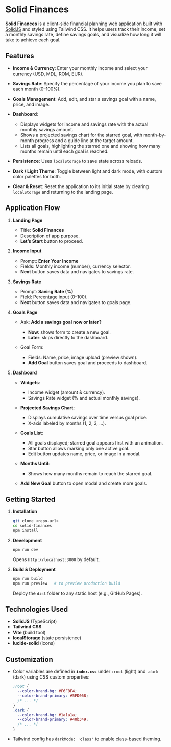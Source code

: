 # Solid Finances

**Solid Finances** is a client-side financial planning web application built with [SolidJS](https://www.solidjs.com/) and styled using Tailwind CSS. It helps users track their income, set a monthly savings rate, define savings goals, and visualize how long it will take to achieve each goal.

## Features

* **Income & Currency**: Enter your monthly income and select your currency (USD, MDL, ROM, EUR).
* **Savings Rate**: Specify the percentage of your income you plan to save each month (0–100%).
* **Goals Management**: Add, edit, and star a savings goal with a name, price, and image.
* **Dashboard**:

  * Displays widgets for income and savings rate with the actual monthly savings amount.
  * Shows a projected savings chart for the starred goal, with month-by-month progress and a guide line at the target amount.
  * Lists all goals, highlighting the starred one and showing how many months remain until each goal is reached.
* **Persistence**: Uses `localStorage` to save state across reloads.
* **Dark / Light Theme**: Toggle between light and dark mode, with custom color palettes for both.
* **Clear & Reset**: Reset the application to its initial state by clearing `localStorage` and returning to the landing page.

## Application Flow

1. **Landing Page**

   * Title: **Solid Finances**
   * Description of app purpose.
   * **Let’s Start** button to proceed.

2. **Income Input**

   * Prompt: **Enter Your Income**
   * Fields: Monthly income (number), currency selector.
   * **Next** button saves data and navigates to savings rate.

3. **Savings Rate**

   * Prompt: **Saving Rate (%)**
   * Field: Percentage input (0–100).
   * **Next** button saves data and navigates to goals page.

4. **Goals Page**

   * Ask: **Add a savings goal now or later?**

     * **Now**: shows form to create a new goal.
     * **Later**: skips directly to the dashboard.
   * Goal Form:

     * Fields: Name, price, image upload (preview shown).
     * **Add Goal** button saves goal and proceeds to dashboard.

5. **Dashboard**

   * **Widgets**:

     * Income widget (amount & currency).
     * Savings Rate widget (% and actual monthly savings).
   * **Projected Savings Chart**:

     * Displays cumulative savings over time versus goal price.
     * X-axis labeled by months (1, 2, 3, ...).
   * **Goals List**:

     * All goals displayed; starred goal appears first with an animation.
     * Star button allows marking only one active goal.
     * Edit button updates name, price, or image in a modal.
   * **Months Until**:

     * Shows how many months remain to reach the starred goal.
   * **Add New Goal** button to open modal and create more goals.

## Getting Started

1. **Installation**

   ```bash
   git clone <repo-url>
   cd solid-finances
   npm install
   ```

2. **Development**

   ```bash
   npm run dev
   ```

   Opens `http://localhost:3000` by default.

3. **Build & Deployment**

   ```bash
   npm run build
   npm run preview   # to preview production build
   ```

   Deploy the `dist` folder to any static host (e.g., GitHub Pages).

## Technologies Used

* **SolidJS** (TypeScript)
* **Tailwind CSS**
* **Vite** (build tool)
* **localStorage** (state persistence)
* **lucide-solid** (icons)

## Customization

* Color variables are defined in **`index.css`** under `:root` (light) and `.dark` (dark) using CSS custom properties:

  ```css
  :root {
    --color-brand-bg: #F6FBF4;
    --color-brand-primary: #5FD068;
    /* ... */
  }
  .dark {
    --color-brand-bg: #1a1a1a;
    --color-brand-primary: #40b349;
    /* ... */
  }
  ```
* Tailwind config has `darkMode: 'class'` to enable class-based theming.

